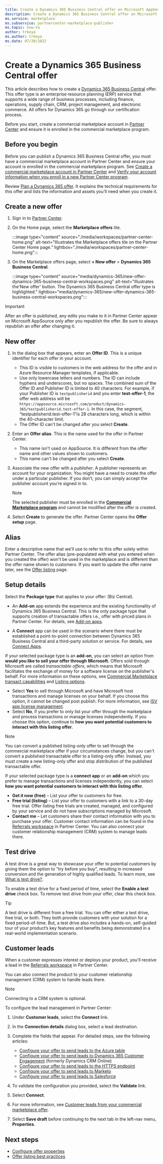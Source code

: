 ```yaml
---
title: Create a Dynamics 365 Business Central offer on Microsoft AppSource
description: Create a Dynamics 365 Business Central offer on Microsoft AppSource (Azure Marketplace).
ms.service: marketplace 
ms.subservice: partnercenter-marketplace-publisher
ms.topic: how-to
author: trkeya
ms.author: trkeya
ms.date: 07/20/2022
---
```


# Create a Dynamics 365 Business Central offer

This article describes how to create a [Dynamics 365 Business Central](https://dynamics.microsoft.com/business-central/overview) offer. This offer type is an enterprise resource planning (ERP) service that supports a wide range of business processes, including finance, operations, supply chain, CRM, project management, and electronic commerce. All offers for Dynamics 365 go through our certification process.

Before you start, create a commercial marketplace account in [Partner Center](create-account.md) and ensure it is enrolled in the commercial marketplace program.

## Before you begin

Before you can publish a Dynamics 365 Business Central offer, you must have a commercial marketplace account in Partner Center and ensure your account is enrolled in the commercial marketplace program. See [Create a commercial marketplace account in Partner Center](create-account.md) and [Verify your account information when you enroll in a new Partner Center program](../verification-responses.md#checking-your-verification-status).

Review [Plan a Dynamics 365 offer](marketplace-dynamics-365.md). It explains the technical requirements for this offer and lists the information and assets you’ll need when you create it.

## Create a new offer

1. Sign in to [Partner Center](https://go.microsoft.com/fwlink/?linkid=2166002).

1. On the Home page, select the **Marketplace offers** tile.

    :::image type="content" source="./media/workspaces/partner-center-home.png" alt-text="Illustrates the Marketplace offers tile on the Partner Center Home page." lightbox="./media/workspaces/partner-center-home.png":::

1. On the Marketplace offers page, select **+ New offer** > **Dynamics 365 Business Central**.

    :::image type="content" source="media/dynamics-365/new-offer-dynamics-365-business-central-workspaces.png" alt-text="Illustrates the'New offer' button. The Dynamics 365 Business Central offer type is highlighted." lightbox="media/dynamics-365/new-offer-dynamics-365-business-central-workspaces.png":::

> [!IMPORTANT]
> After an offer is published, any edits you make to it in Partner Center appear on Microsoft AppSource only after you republish the offer. Be sure to always republish an offer after changing it.

## New offer

1. In the dialog box that appears, enter an **Offer ID**. This is a unique identifier for each offer in your account.

    - This ID is visible to customers in the web address for the offer and in Azure Resource Manager templates, if applicable.
    - Use only lowercase letters and numbers. The ID can include hyphens and underscores, but no spaces. The combined sum of the Offer ID and Publisher ID is limited to 40 characters. For example, if your Publisher ID is `testpublisherid` and you enter **test-offer-1**, the offer web address will be `https://appsource.microsoft.com/product/dynamics-365/testpublisherid.test-offer-1`. In this case, the segment, “testpublisherid.test-offer-1”is 28 characters long, which is within the 40-character limit.
    - The Offer ID can't be changed after you select **Create**.

1. Enter an **Offer alias**. This is the name used for the offer in Partner Center.

    - This name isn't used on AppSource. It is different from the offer name and other values shown to customers.
    - This name can't be changed after you select **Create**.

1. Associate the new offer with a _publisher_. A publisher represents an account for your organization. You might have a need to create the offer under a particular publisher. If you don’t, you can simply accept the publisher account you’re signed in to.

    > [!NOTE]
    > The selected publisher must be enrolled in the [**Commercial Marketplace program**](marketplace-faq-publisher-guide.yml#how-do-i-sign-up-to-be-a-publisher-in-the-microsoft-commercial-marketplace-) and cannot be modified after the offer is created.

1. Select **Create** to generate the offer. Partner Center opens the **Offer setup** page.

## Alias

Enter a descriptive name that we'll use to refer to this offer solely within Partner Center. The offer alias (pre-populated with what you entered when you created the offer) won't be used in the marketplace and is different than the offer name shown to customers. If you want to update the offer name later, see the [Offer listing](dynamics-365-business-central-offer-listing.md) page.

## Setup details

Select the **Package type** that applies to your offer: (Biz Central).

- An **Add-on** app extends the experience and the existing functionality of Dynamics 365 Business Central. This is the only package type that supports creation of transactable offers i.e., offer with priced plans in Partner Center. For details, see [Add-on apps](/dynamics365/business-central/dev-itpro/developer/readiness/readiness-add-on-apps).  

- A **Connect** app can be used in the scenario where there must be established a point-to-point connection between Dynamics 365 Business Central and a third-party solution or service. For details, see [Connect Apps](/dynamics365/business-central/dev-itpro/developer/readiness/readiness-connect-apps).  

If your selected package type is an **add-on**, you can select an option from **would you like to sell your offer through** __Microsoft.__ Offers sold through Microsoft are called *transactable offers*, which means that Microsoft facilitates the exchange of money for a software license on the publisher's behalf. For more information on these options, see [Commercial Marketplace transact capabilities](/partner-center/marketplace/marketplace-commercial-transaction-capabilities-and-considerations) and [Listing options](/partner-center/marketplace/determine-your-listing-type).

- Select **Yes** to sell through Microsoft and have Microsoft host transactions and manage licenses on your behalf. If you choose this option, it cannot be changed post publish. For more information, see [ISV app license management](/partner-center/marketplace/isv-app-license). 
- Select **No**, if you prefer to only list your offer through the marketplace and process transactions or manage licenses independently. If you choose this option, continue to **how you want potential customers to interact with this listing offer**. 

> [!NOTE]
> You can convert a published listing-only offer to sell through the commercial marketplace offer if your circumstances change, but you can't convert a published transactable offer to a listing-only offer. Instead, you must create a new listing-only offer and stop distribution of the published transactable offer.

If your selected package type is a **connect app** or an **add-on** which you prefer to manage transactions and licenses independently, you can select **how you want potential customers to interact with this listing offer.** 

- **Get it now (free)** – List your offer to customers for free.
- **Free trial (listing)** – List your offer to customers with a link to a 30-day free trial. Offer listing free trials are created, managed, and configured by your service and do not have subscriptions managed by Microsoft.
- **Contact me** – Let customers share their contact information with you to purchase your offer. Customer contact information can be found in the [Referrals workspace](https://partner.microsoft.com/dashboard/referrals/v2/leads) in Partner Center. You can also connect your customer relationship management (CRM) system to manage leads there.

## Test drive

A test drive is a great way to showcase your offer to potential customers by giving them the option to "try before you buy", resulting in increased conversion and the generation of highly qualified leads. To learn more, see [What is test drive?](what-is-test-drive.md).

To enable a test drive for a fixed period of time, select the **Enable a test drive** check box. To remove test drive from your offer, clear this check box.

> [!TIP]
> A test drive is different from a free trial. You can offer either a test drive, free trial, or both. They both provide customers with your solution for a fixed period-of-time. But, a test drive also includes a hands-on, self-guided tour of your product’s key features and benefits being demonstrated in a real-world implementation scenario.

## Customer leads

When a customer expresses interest or deploys your product, you’ll receive a lead in the [Referrals workspace](https://partner.microsoft.com/dashboard/referrals/v2/leads) in Partner Center.

You can also connect the product to your customer relationship management (CRM) system to handle leads there.

> [!NOTE]
> Connecting to a CRM system is optional.

To configure the lead management in Partner Center:

1. Under **Customer leads**, select the **Connect** link.
1. In the **Connection details** dialog box, select a lead destination.
1. Complete the fields that appear. For detailed steps, see the following articles:
   - [Configure your offer to send leads to the Azure table](./partner-center-portal/commercial-marketplace-lead-management-instructions-azure-table.md#configure-your-offer-to-send-leads-to-the-azure-table)
   - [Configure your offer to send leads to Dynamics 365 Customer Engagement](/partner-center/marketplace/partner-center-portal/commercial-marketplace-lead-management-instructions-dynamics) (formerly Dynamics CRM Online)
   - [Configure your offer to send leads to the HTTPS endpoint](/partner-center/marketplace/partner-center-portal/commercial-marketplace-lead-management-instructions-https)
   - [Configure your offer to send leads to Marketo](/partner-center/marketplace/partner-center-portal/commercial-marketplace-lead-management-instructions-marketo)
   - [Configure your offer to send leads to Salesforce](/partner-center/marketplace/partner-center-portal/commercial-marketplace-lead-management-instructions-salesforce)
1. To validate the configuration you provided, select the **Validate** link.
1. Select **Connect**.
1.  For more information, see [Customer leads from your commercial marketplace offer](partner-center-portal/commercial-marketplace-get-customer-leads.md).

1. Select **Save draft** before continuing to the next tab in the left-nav menu, **Properties**.

## Next steps

- [Configure offer properties](dynamics-365-business-central-properties.md)
- [Offer listing best practices](gtm-offer-listing-best-practices.md)


